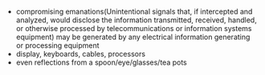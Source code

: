 - compromising emanations(Unintentional signals that, if intercepted and analyzed, would disclose the information transmitted, received, handled, or otherwise processed by telecommunications or information systems equipment) may be generated by any electrical information generating or processing equipment
- display, keyboards, cables, processors
- even reflections from a spoon/eye/glasses/tea pots